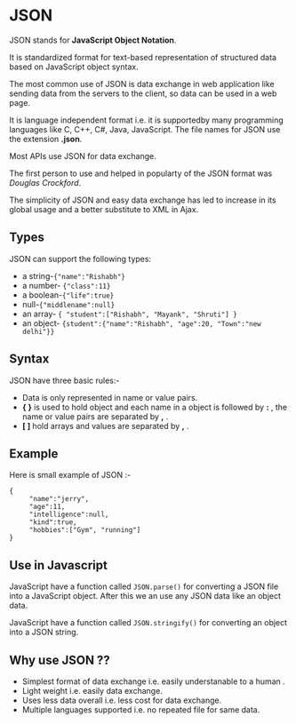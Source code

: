 # JSON

JSON stands for **JavaScript Object Notation**.

It is  standardized format  for  text-based representation of structured data based on JavaScript object syntax.

The most common use of JSON is  data exchange in web application like sending  data from the servers to the client, so data can be used in a web page.

It is language independent format i.e. it is supportedby many programming languages like C, C++, C#, Java, JavaScript. 
The file names for JSON use the extension **.json**.

Most APIs use JSON for data exchange.

The first person to use and helped in popularty of  the JSON format was *Douglas Crockford*.

The simplicity of JSON and easy data exchange has led to increase in its global usage and a better substitute to XML in Ajax. 

## Types
JSON can support the following types:

- a string-`{"name":"Rishabh"}`
- a number- `{"class":11}`
- a boolean-`{"life":true}`
- null-`{"middlename":null}`
- an array- `{ "student":["Rishabh", "Mayank", "Shruti"] }`
- an object- `{student":{"name":"Rishabh", "age":20, "Town":"new delhi"}}`

## Syntax
JSON have three basic rules:-
- Data is only represented in name or value pairs.
- **{ }** is used to hold object and each name in a object is followed by **:** , the name or value pairs are separated by **,** .
- **[ ]** hold arrays and values are separated by  **,** .
## Example
Here is small example of JSON :-

```
{
     "name":"jerry",
     "age":11, 
     "intelligence":null,
     "kind":true,
     "hobbies":["Gym", "running"]
}
```
## Use in Javascript
JavaScript have a function called `JSON.parse()` for converting a JSON file into a JavaScript object.
After this we an use any JSON data like an object data.

JavaScript have a function called `JSON.stringify()` for converting an object into a JSON string.


## Why use JSON ??

- Simplest format of data exchange i.e. easily understanable to a human .
- Light weight i.e. easily data exchange.
- Uses less data overall i.e. less cost for data exchange.
- Multiple languages supported i.e. no repeated file for same data.
